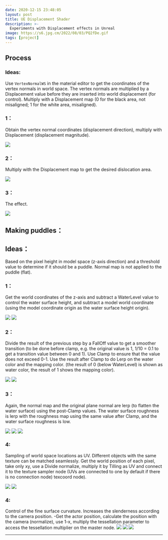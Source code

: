 ```yaml
---
date: 2020-12-15 23:48:05
layout: post
title: UE Displacement Shader
description: >-
  Experiments with Displacement effects in Unreal
image: https://s6.jpg.cm/2022/08/03/PQ2fDe.gif
tags: [project]
---
```


## Process

### Ideas:

Use `VertexNormalWS` in the material editor to get the coordinates of the vertex normals in world space.
The vertex normals are multiplied by a Displacement value before they are inserted into world displacement (for control).
Multiply with a Displacement map (0 for the black area, not misaligned; 1 for the white area, misaligned).

### 1：

Obtain the vertex normal coordinates (displacement direction), multiply with Displacement (displacement magnitude).

![](/assets/img/2-UE-DISPLACEMENT/1.png)

### 2：

Multiply with the Displacement map to get the desired dislocation area.

![](/assets/img/2-UE-DISPLACEMENT/2.png)


### 3：

The effect.

![](/assets/img/2-UE-DISPLACEMENT/3.png)


## Making puddles：

## Ideas：

Based on the pixel height in model space (z-axis direction) and a threshold value to determine if it should be a puddle.
Normal map is not applied to the puddle (flat).

### 1：

Get the world coordinates of the z-axis and subtract a WaterLevel value to control the water surface height, and subtract a model world coordinate (using the model coordinate origin as the water surface height origin).

![](/assets/img/2-UE-DISPLACEMENT/4.png)
![](/assets/img/2-UE-DISPLACEMENT/5.png)

### 2：

Divide the result of the previous step by a FallOff value to get a smoother transition (to be done before clamp, e.g. the original value is 1, 1/10 = 0.1 to get a transition value between 0 and 1). Use Clamp to ensure that the value does not exceed 0-1. Use the result after Clamp to do Lerp on the water color and the mapping color.
(the result of 0 (below WaterLevel) is shown as water color, the result of 1 shows the mapping color).

![](/assets/img/2-UE-DISPLACEMENT/6.png)
![](/assets/img/2-UE-DISPLACEMENT/7.png)

### 3：

Again, the normal map and the original plane normal are lerp (to flatten the water surface) using the post-Clamp values.
The water surface roughness is lerp with the roughness map using the same value after Clamp, and the water surface roughness is low.

![](/assets/img/2-UE-DISPLACEMENT/8.png)
![](/assets/img/2-UE-DISPLACEMENT/9.png)
![](/assets/img/2-UE-DISPLACEMENT/10.png)

### 4:

Sampling of world space locations as UV.
Different objects with the same texture can be matched seamlessly.
Get the world position of each pixel, take only xy, use a Divide normalize, multiply it by Tilling as UV and connect it to the texture sampler node (UVs are connected to one by default if there is no connection node)
texcoord node).

![](/assets/img/2-UE-DISPLACEMENT/11.png)
![](/assets/img/2-UE-DISPLACEMENT/12.png)

### 4:

Control of the fine surface curvature.
Increases the slenderness according to the camera position.
-Get the actor position, calculate the position with the camera (normalize), use 1-x, multiply the tessellation parameter to access the tessellation multiplier on the master node.
![](/assets/img/2-UE-DISPLACEMENT/13.png)
![](/assets/img/2-UE-DISPLACEMENT/14.png)
![](/assets/img/2-UE-DISPLACEMENT/15.png)

---